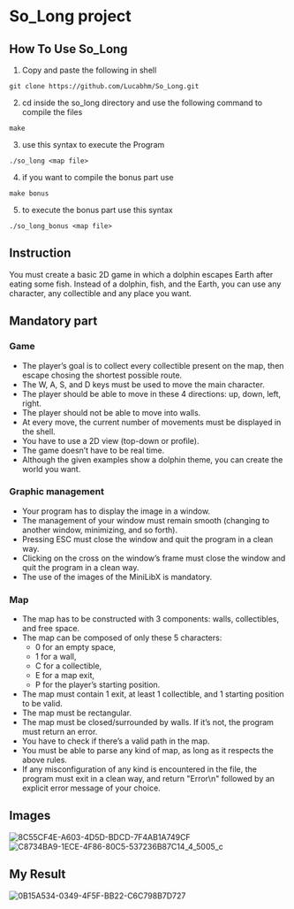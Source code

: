 # So_Long project
## How To Use So_Long
1. Copy and paste the following in shell
```
git clone https://github.com/Lucabhm/So_Long.git
```
2. cd inside the so_long directory and use the following command to compile the files
```
make
```
3. use this syntax to execute the Program
```
./so_long <map file>
```
4. if you want to compile the bonus part use
```
make bonus
```
5. to execute the bonus part use this syntax
```
./so_long_bonus <map file>
```
## Instruction
 You must create a basic 2D game in which a dolphin
escapes Earth after eating some fish.  Instead of
a dolphin, fish, and the Earth, you can use any
character, any collectible and any place you want.
## Mandatory part
### Game
+ The player’s goal is to collect every collectible present on the map, then escape chosing the shortest possible route.
+ The W, A, S, and D keys must be used to move the main character.
+ The player should be able to move in these 4 directions: up, down, left, right.
+ The player should not be able to move into walls.
+ At every move, the current number of movements must be displayed in the shell.
+ You have to use a 2D view (top-down or profile).
+ The game doesn’t have to be real time.
+ Although the given examples show a dolphin theme, you can create the world you want.
### Graphic management
+ Your program has to display the image in a window.
+ The management of your window must remain smooth (changing to another window, minimizing, and so forth).
+ Pressing ESC must close the window and quit the program in a clean way.
+ Clicking on the cross on the window’s frame must close the window and quit the program in a clean way.
+ The use of the images of the MiniLibX is mandatory.
### Map
+ The map has to be constructed with 3 components: walls, collectibles, and free space.
+ The map can be composed of only these 5 characters:
  - 0 for an empty space,
  - 1 for a wall,
  - C for a collectible,
  - E for a map exit,
  - P for the player’s starting position.
+ The map must contain 1 exit, at least 1 collectible, and 1 starting position to be valid.
+ The map must be rectangular.
+ The map must be closed/surrounded by walls. If it’s not, the program must return an error.
+ You have to check if there’s a valid path in the map.
+ You must be able to parse any kind of map, as long as it respects the above rules.
+ If any misconfiguration of any kind is encountered in the file, the program must exit in a clean way, and return "Error\n" followed by an explicit error message of your choice.
## Images
![8C55CF4E-A603-4D5D-BDCD-7F4AB1A749CF](https://github.com/Lucabhm/So_Long/assets/144374574/22c1373e-ab5d-4781-867e-cd2fc5f35fc4)
![C8734BA9-1ECE-4F86-80C5-537236B87C14_4_5005_c](https://github.com/Lucabhm/So_Long/assets/144374574/acb9d9ec-b7ec-4201-84a0-a64c026b46b7)
## My Result
![0B15A534-0349-4F5F-BB22-C6C798B7D727](https://github.com/Lucabhm/So_Long/assets/144374574/4ee04e82-5f66-4e1d-b03c-41e6d72bcaa1)
